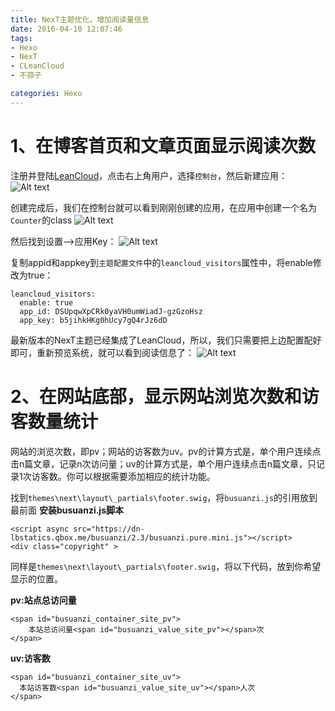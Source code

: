 ```yaml
---
title: NexT主题优化，增加阅读量信息
date: 2016-04-10 12:07:46
tags: 
- Hexo
- NexT
- CLeanCloud
- 不蒜子

categories: Hexo
---
```

# 1、在博客首页和文章页面显示阅读次数

注册并登陆[LeanCloud](https://leancloud.cn/login.html)，点击右上角用户，选择`控制台`，然后新建应用：
![Alt text](http://7xsp5x.com2.z0.glb.clouddn.com/LeanCloud2.png)
<!-- more -->
创建完成后，我们在控制台就可以看到刚刚创建的应用，在应用中创建一个名为`Counter`的class
![Alt text](http://7xsp5x.com2.z0.glb.clouddn.com/LeanCloud3.png)

然后找到设置-->应用Key：
![Alt text](http://7xsp5x.com2.z0.glb.clouddn.com/LeanCloud4.png)

复制appid和appkey到`主题配置文件`中的`leancloud_visitors`属性中，将enable修改为true：
```
leancloud_visitors:
  enable: true
  app_id: DSUpqwXpCRk0yaVH0umWiadJ-gzGzoHsz
  app_key: b5jihkHKg0hUcy7gQ4rJz6dD

```

最新版本的NexT主题已经集成了LeanCloud，所以，我们只需要把上边配置配好即可，重新预览系统，就可以看到阅读信息了：
![Alt text](http://7xsp5x.com2.z0.glb.clouddn.com/LeanCloud5.png)

# 2、在网站底部，显示网站浏览次数和访客数量统计

网站的浏览次数，即pv；网站的访客数为uv。pv的计算方式是，单个用户连续点击n篇文章，记录n次访问量；uv的计算方式是，单个用户连续点击n篇文章，只记录1次访客数。你可以根据需要添加相应的统计功能。

找到`themes\next\layout\_partials\footer.swig`，将`busuanzi.js`的引用放到最前面
**安装busuanzi.js脚本**
```
<script async src="https://dn-lbstatics.qbox.me/busuanzi/2.3/busuanzi.pure.mini.js"></script>
<div class="copyright" >
```
同样是`themes\next\layout\_partials\footer.swig`，将以下代码，放到你希望显示的位置。

**pv:站点总访问量**
```
<span id="busuanzi_container_site_pv">
    本站总访问量<span id="busuanzi_value_site_pv"></span>次
</span>
```

**uv:访客数**
```
<span id="busuanzi_container_site_uv">
  本站访客数<span id="busuanzi_value_site_uv"></span>人次
</span>
```
